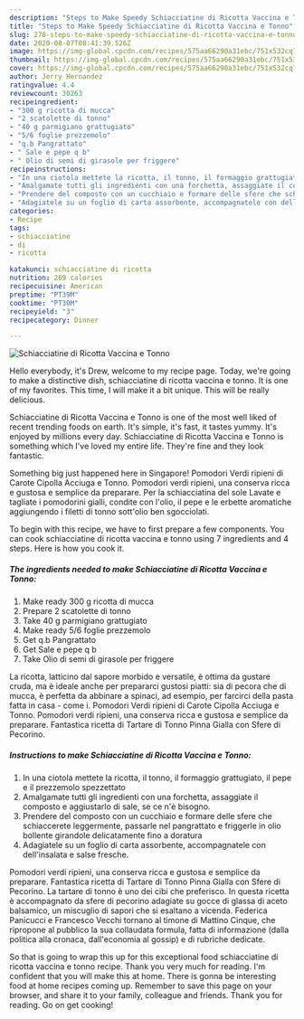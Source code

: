 ```yaml
---
description: "Steps to Make Speedy Schiacciatine di Ricotta Vaccina e Tonno"
title: "Steps to Make Speedy Schiacciatine di Ricotta Vaccina e Tonno"
slug: 278-steps-to-make-speedy-schiacciatine-di-ricotta-vaccina-e-tonno
date: 2020-08-07T08:41:39.526Z
image: https://img-global.cpcdn.com/recipes/575aa66290a31ebc/751x532cq70/schiacciatine-di-ricotta-vaccina-e-tonno-recipe-main-photo.jpg
thumbnail: https://img-global.cpcdn.com/recipes/575aa66290a31ebc/751x532cq70/schiacciatine-di-ricotta-vaccina-e-tonno-recipe-main-photo.jpg
cover: https://img-global.cpcdn.com/recipes/575aa66290a31ebc/751x532cq70/schiacciatine-di-ricotta-vaccina-e-tonno-recipe-main-photo.jpg
author: Jerry Hernandez
ratingvalue: 4.4
reviewcount: 30263
recipeingredient:
- "300 g ricotta di mucca"
- "2 scatolette di tonno"
- "40 g parmigiano grattugiato"
- "5/6 foglie prezzemolo"
- "q.b Pangrattato"
- " Sale e pepe q b"
- " Olio di semi di girasole per friggere"
recipeinstructions:
- "In una ciotola mettete la ricotta, il tonno, il formaggio grattugiato, il pepe e il prezzemolo spezzettato"
- "Amalgamate tutti gli ingredienti con una forchetta, assaggiate il composto e aggiustarlo di sale, se ce n&#39;è bisogno."
- "Prendere del composto con un cucchiaio e formare delle sfere che schiaccerete leggermente, passarle nel pangrattato e friggerle in olio bollente girandole delicatamente fino a doratura"
- "Adagiatele su un foglio di carta assorbente, accompagnatele con dell&#39;insalata e salse fresche."
categories:
- Recipe
tags:
- schiacciatine
- di
- ricotta

katakunci: schiacciatine di ricotta 
nutrition: 269 calories
recipecuisine: American
preptime: "PT39M"
cooktime: "PT30M"
recipeyield: "3"
recipecategory: Dinner

---
```



![Schiacciatine di Ricotta Vaccina e Tonno](https://img-global.cpcdn.com/recipes/575aa66290a31ebc/751x532cq70/schiacciatine-di-ricotta-vaccina-e-tonno-recipe-main-photo.jpg)

Hello everybody, it's Drew, welcome to my recipe page. Today, we're going to make a distinctive dish, schiacciatine di ricotta vaccina e tonno. It is one of my favorites. This time, I will make it a bit unique. This will be really delicious.

Schiacciatine di Ricotta Vaccina e Tonno is one of the most well liked of recent trending foods on earth. It's simple, it's fast, it tastes yummy. It's enjoyed by millions every day. Schiacciatine di Ricotta Vaccina e Tonno is something which I've loved my entire life. They're fine and they look fantastic.

Something big just happened here in Singapore! Pomodori Verdi ripieni di Carote Cipolla Acciuga e Tonno. Pomodori verdi ripieni, una conserva ricca e gustosa e semplice da preparare. Per la schiacciatina del sole Lavate e tagliate i pomodorini gialli, condite con l&#39;olio, il pepe e le erbette aromatiche aggiungendo i filetti di tonno sott&#39;olio ben sgocciolati.


To begin with this recipe, we have to first prepare a few components. You can cook schiacciatine di ricotta vaccina e tonno using 7 ingredients and 4 steps. Here is how you cook it.

<!--inarticleads1-->

##### The ingredients needed to make Schiacciatine di Ricotta Vaccina e Tonno:

1. Make ready 300 g ricotta di mucca
1. Prepare 2 scatolette di tonno
1. Take 40 g parmigiano grattugiato
1. Make ready 5/6 foglie prezzemolo
1. Get q.b Pangrattato
1. Get  Sale e pepe q b
1. Take  Olio di semi di girasole per friggere


La ricotta, latticino dal sapore morbido e versatile, è ottima da gustare cruda, ma è ideale anche per prepararci gustosi piatti: sia di pecora che di mucca, è perfetta da abbinare a spinaci, ad esempio, per farcirci della pasta fatta in casa - come i. Pomodori Verdi ripieni di Carote Cipolla Acciuga e Tonno. Pomodori verdi ripieni, una conserva ricca e gustosa e semplice da preparare. Fantastica ricetta di Tartare di Tonno Pinna Gialla con Sfere di Pecorino. 

<!--inarticleads2-->

##### Instructions to make Schiacciatine di Ricotta Vaccina e Tonno:

1. In una ciotola mettete la ricotta, il tonno, il formaggio grattugiato, il pepe e il prezzemolo spezzettato
1. Amalgamate tutti gli ingredienti con una forchetta, assaggiate il composto e aggiustarlo di sale, se ce n&#39;è bisogno.
1. Prendere del composto con un cucchiaio e formare delle sfere che schiaccerete leggermente, passarle nel pangrattato e friggerle in olio bollente girandole delicatamente fino a doratura
1. Adagiatele su un foglio di carta assorbente, accompagnatele con dell&#39;insalata e salse fresche.


Pomodori verdi ripieni, una conserva ricca e gustosa e semplice da preparare. Fantastica ricetta di Tartare di Tonno Pinna Gialla con Sfere di Pecorino. La tartare di tonno è uno dei cibi che preferisco. In questa ricetta è accompagnato da sfere di pecorino adagiate su gocce di glassa di aceto balsamico, un miscuglio di sapori che si esaltano a vicenda. Federica Panicucci e Francesco Vecchi tornano al timone di Mattino Cinque, che ripropone al pubblico la sua collaudata formula, fatta di informazione (dalla politica alla cronaca, dall&#39;economia al gossip) e di rubriche dedicate. 

So that is going to wrap this up for this exceptional food schiacciatine di ricotta vaccina e tonno recipe. Thank you very much for reading. I'm confident that you will make this at home. There is gonna be interesting food at home recipes coming up. Remember to save this page on your browser, and share it to your family, colleague and friends. Thank you for reading. Go on get cooking!

